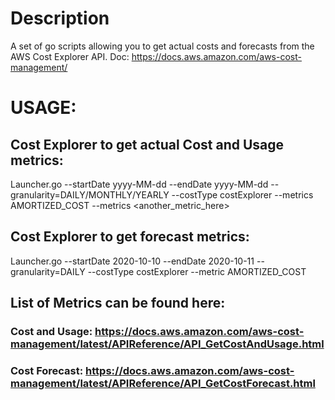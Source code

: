 # Description

A set of go scripts allowing you to get actual costs and forecasts from the AWS Cost Explorer API. Doc: https://docs.aws.amazon.com/aws-cost-management/

# USAGE:

## Cost Explorer to get actual Cost and Usage metrics:
Launcher.go --startDate yyyy-MM-dd --endDate yyyy-MM-dd --granularity=DAILY/MONTHLY/YEARLY --costType costExplorer --metrics AMORTIZED_COST --metrics <another_metric_here>

## Cost Explorer to get forecast metrics:
Launcher.go --startDate 2020-10-10 --endDate 2020-10-11 --granularity=DAILY --costType costExplorer --metric AMORTIZED_COST


## List of Metrics can be found here:
### Cost and Usage: https://docs.aws.amazon.com/aws-cost-management/latest/APIReference/API_GetCostAndUsage.html
### Cost Forecast: https://docs.aws.amazon.com/aws-cost-management/latest/APIReference/API_GetCostForecast.html

